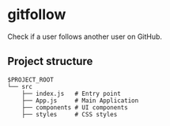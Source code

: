 gitfollow
================================
Check if a user follows another user on GitHub.

 ## Project structure

```
$PROJECT_ROOT
└── src
    ├── index.js   # Entry point
    ├── App.js     # Main Application
    ├── components # UI components
    ├── styles     # CSS styles
```